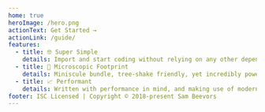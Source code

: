 ```yaml
---
home: true
heroImage: /hero.png
actionText: Get Started →
actionLink: /guide/
features:
  - title: 🤓 Super Simple
    details: Import and start coding without relying on any other dependencies
  - title: 👣 Microscopic Footprint
    details: Miniscule bundle, tree-shake friendly, yet incredibly powerful and time-saving
  - title: 📈 Performant
    details: Written with performance in mind, and making use of modern Javascript methods where avaliable
footer: ISC Licensed | Copyright © 2018-present Sam Beevors
---
```

